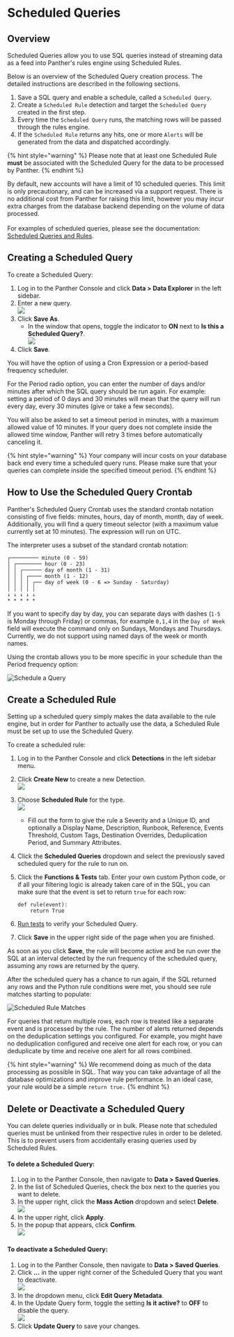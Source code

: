 # Scheduled Queries

## Overview

Scheduled Queries allow you to use SQL queries instead of streaming data as a feed into Panther's rules engine using Scheduled Rules.

Below is an overview of the Scheduled Query creation process. The detailed instructions are described in the following sections.

1. Save a SQL query and enable a schedule, called a `Scheduled Query`.
2. Create a `Scheduled Rule` detection and target the `Scheduled Query` created in the first step.
3. Every time the `Scheduled Query` runs, the matching rows will be passed through the rules engine.
4. If the `Scheduled Rule` returns any hits, one or more `Alerts` will be generated from the data and dispatched accordingly.

{% hint style="warning" %}
Please note that at least one Scheduled Rule **must** be associated with the Scheduled Query for the data to be processed by Panther.
{% endhint %}

By default, new accounts will have a limit of 10 scheduled queries. This limit is only precautionary, and can be increased via a support request. There is no additional cost from Panther for raising this limit, however you may incur extra charges from the database backend depending on the volume of data processed.\
\
For examples of scheduled queries, please see the documentation: [Scheduled Queries and Rules](https://docs.runpanther.io/data-analytics/example-queries#scheduled-queries-and-rules).

## Creating a Scheduled Query

To create a Scheduled Query:

1. Log in to the Panther Console and click **Data > Data Explorer** in the left sidebar.
2. Enter a new query.\
   ![](<../.gitbook/assets/Screen Shot 2022-03-21 at 10.15.07 AM.png>)
3. Click **Save As**.&#x20;
   * In the window that opens, toggle the indicator to **ON** next to **Is this a Scheduled Query?**.\
     ![](../.gitbook/assets/schedule-query.png)
4. Click **Save**.

You will have the option of using a Cron Expression or a period-based frequency scheduler.&#x20;

For the Period radio option, you can enter the number of days and/or minutes after which the SQL query should be run again. For example: setting a period of 0 days and 30 minutes will mean that the query will run every day, every 30 minutes (give or take a few seconds).&#x20;

You will also be asked to set a timeout period in minutes, with a maximum allowed value of 10 minutes. If your query does not complete inside the allowed time window, Panther will retry 3 times before automatically canceling it.

{% hint style="warning" %}
Your company will incur costs on your database back end every time a scheduled query runs. Please make sure that your queries can complete inside the specified timeout period.
{% endhint %}

## How to Use the Scheduled Query Crontab

Panther's Scheduled Query Crontab uses the standard crontab notation consisting of five fields: minutes, hours, day of month, month, day of week. Additionally, you will find a query timeout selector (with a maximum value currently set at 10 minutes). The expression will run on UTC.

The interpreter uses a subset of the standard crontab notation:

```
┌───────── minute (0 - 59)
│ ┌──────── hour (0 - 23)
│ │ ┌────── day of month (1 - 31)
│ │ │ ┌──── month (1 - 12)
│ │ │ │ ┌── day of week (0 - 6 => Sunday - Saturday)
│ │ │ │ │               
↓ ↓ ↓ ↓ ↓
* * * * *
```

If you want to specify day by day, you can separate days with dashes (`1-5` is Monday through Friday) or commas, for example `0,1,4` in the `Day of Week` field will execute the command only on Sundays, Mondays and Thursdays. Currently, we do not support using named days of the week or month names.

Using the crontab allows you to be more specific in your schedule than the Period frequency option:

![Schedule a Query](../.gitbook/assets/scheduled-query-crontab.png)

## Create a Scheduled Rule

Setting up a scheduled query simply makes the data available to the rule engine, but in order for Panther to actually use the data, a Scheduled Rule must be set up to use the Scheduled Query.

To create a scheduled rule:

1. Log in to the Panther Console and click **Detections** in the left sidebar menu.
2. Click **Create New** to create a new Detection. \
   ![](../.gitbook/assets/create-new-detection.png)
3. Choose **Scheduled Rule** for the type.\
   ![](../.gitbook/assets/scheduled-rule.png)
   * Fill out the form to give the rule a Severity and a Unique ID, and optionally a Display Name, Description, Runbook, Reference, Events Threshold, Custom Tags, Destination Overrides, Deduplication Period, and Summary Attributes.&#x20;
4. Click the **Scheduled Queries** dropdown and select the previously saved scheduled query for the rule to run on.&#x20;
5.  Click the **Functions & Tests** tab. Enter your own custom Python code, or if all your filtering logic is already taken care of in the SQL, you can make sure that the event is set to return `true` for each row:

    ```
    def rule(event):  
        return True
    ```
6. [Run tests](https://docs.panther.com/writing-detections/testing) to verify your Scheduled Query.
7. Click **Save** in the upper right side of the page when you are finished.

As soon as you click **Save**, the rule will become active and be run over the SQL at an interval detected by the run frequency of the scheduled query, assuming any rows are returned by the query.

After the scheduled query has a chance to run again, if the SQL returned any rows and the Python rule conditions were met, you should see rule matches starting to populate:

![Scheduled Rule Matches](../.gitbook/assets/scheduled-rule-matches.png)

For queries that return multiple rows, each row is treated like a separate event and is processed by the rule. The number of alerts returned depends on the deduplication settings you configured. For example, you might have no deduplication configured and receive one alert for each row, or you can deduplicate by time and receive one alert for all rows combined.

{% hint style="warning" %}
We recommend doing as much of the data processing as possible in SQL. That way you can take advantage of all the database optimizations and improve rule performance. In an ideal case, your rule would be a simple `return true.`
{% endhint %}

## Delete or Deactivate a Scheduled Query

You can delete queries individually or in bulk. Please note that scheduled queries must be unlinked from their respective rules in order to be deleted. This is to prevent users from accidentally erasing queries used by Scheduled Rules.

#### To delete a Scheduled Query:

1. Log in to the Panther Console, then navigate to **Data > Saved Queries**.&#x20;
2. In the list of Scheduled Queries, check the box next to the queries you want to delete.
3. In the upper right, click the **Mass Action** dropdown and select **Delete**. \
   ![](<../.gitbook/assets/delete-query (1).png>)
4. In the upper right, click **Apply**.
5. In the popup that appears, click **Confirm**.\
   ![](<../.gitbook/assets/Screen Shot 2022-03-21 at 10.24.17 AM.png>)

#### To deactivate a Scheduled Query:

1. Log in to the Panther Console, then navigate to **Data > Saved Queries**.
2. Click **...** in the upper right corner of the Scheduled Query that you want to deactivate.\
   ![](../.gitbook/assets/query-options.png)
3. In the dropdown menu, click **Edit Query Metadata**.
4. In the Update Query form, toggle the setting **Is it active?** to **OFF** to disable the query.\
   ![](../.gitbook/assets/active-query.png)
5. Click **Update Query** to save your changes.


